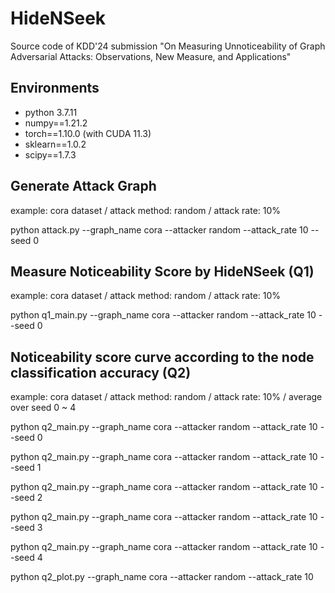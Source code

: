 # HideNSeek
Source code of KDD'24 submission
"On Measuring Unnoticeability of Graph Adversarial Attacks: Observations, New Measure, and Applications"

## Environments
- python 3.7.11
- numpy==1.21.2
- torch==1.10.0 (with CUDA 11.3)
- sklearn==1.0.2
- scipy==1.7.3

## Generate Attack Graph

example: cora dataset  /  attack method: random  /  attack rate: 10%

python attack.py --graph_name cora --attacker random --attack_rate 10 --seed 0


## Measure Noticeability Score by HideNSeek (Q1)

example: cora dataset  /  attack method: random  /  attack rate: 10%

python q1_main.py --graph_name cora --attacker random --attack_rate 10 --seed 0


## Noticeability score curve according to the node classification accuracy (Q2)

example: cora dataset  /  attack method: random  /  attack rate: 10%  /  average over seed 0 ~ 4

python q2_main.py --graph_name cora --attacker random --attack_rate 10 --seed 0

python q2_main.py --graph_name cora --attacker random --attack_rate 10 --seed 1

python q2_main.py --graph_name cora --attacker random --attack_rate 10 --seed 2

python q2_main.py --graph_name cora --attacker random --attack_rate 10 --seed 3

python q2_main.py --graph_name cora --attacker random --attack_rate 10 --seed 4

python q2_plot.py --graph_name cora --attacker random --attack_rate 10
